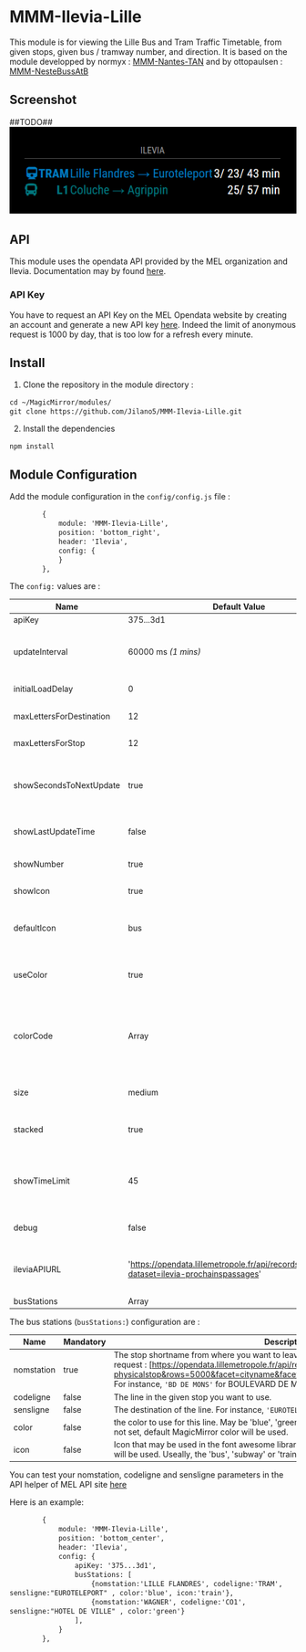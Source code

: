 # MMM-Ilevia-Lille
This module is for viewing the Lille Bus and Tram Traffic Timetable, from given stops, given bus / tramway number, and direction.
It is based on the module developped by normyx : [MMM-Nantes-TAN](https://github.com/normyx/MMM-Nantes-TAN) and by ottopaulsen : [MMM-NesteBussAtB](https://github.com/ottopaulsen/MMM-NesteBussAtB) 
## Screenshot
##TODO##
![screenshot](https://github.com/Jilano5/MMM-Ilevia-Lille/blob/master/MMM-Ilevia-Lille.png)
## API
This module uses the opendata API provided by the MEL organization and Ilevia. Documentation may by found [here](https://opendata.lillemetropole.fr/explore/dataset/ilevia-prochainspassages/information/).

### API Key

You have to request an API Key on the MEL Opendata website by creating an account and generate a new API key [here](https://opendata.lillemetropole.fr/account/api-keys/). Indeed the limit of anonymous request is 1000 by day, that is too low for a refresh every minute. 

## Install
1. Clone the repository in the module directory :
```shell=
cd ~/MagicMirror/modules/
git clone https://github.com/Jilano5/MMM-Ilevia-Lille.git
```
2. Install the dependencies
```shell=
npm install
```

## Module Configuration
Add the module configuration in the `config/config.js` file :
```javascript=
        {
            module: 'MMM-Ilevia-Lille',
            position: 'bottom_right',
            header: 'Ilevia',
            config: {
            }
        },
```
The `config:` values are :

| Name | Default Value | Description |
| -------- | -------- | -------- |
| apiKey | 375...3d1 | See API key |
| updateInterval | 60000 ms *(1 mins)* | time in ms between pulling request for new times (update request) |
| initialLoadDelay | 0 | start delay seconds. |
| maxLettersForDestination | 12 | will limit the length of the destination string |
| maxLettersForStop | 12 | will limit the length of the stop string |
| showSecondsToNextUpdate | true | display a countdown to the next update pull (should I wait for a refresh before going ?) |
| showLastUpdateTime | false | display the time when the last pulled occured |
| showNumber | true | Display the number/name of the line |
| showIcon | true | Display the icon of the line |
| defaultIcon | bus | Default symbol that may be used in the font awesome library [here](https://fontawesome.com/icons?d=gallery&m=free) |
| useColor | true | Uses color set up in the lines configuration below |
| colorCode | Array | List of color available in RGB (ex : Blue: "rgb(0,121,188)"). Blue, Green, Yellow, Purple, White and Orange are available |
| size | medium | Text size, for example small, medium or large |
| stacked | true | Show multiple buses on same row, if same route and destination |
| showTimeLimit | 45 | If not stacked, show time of departure instead of minutes, if more than this limit until departure. |
| debug | false | `console.log` more things to help debugging |
| ileviaAPIURL | 'https://opendata.lillemetropole.fr/api/records/1.0/search/?dataset=ilevia-prochainspassages' | URI for the MEL Opendata API. No modification need, just in case evolutions |
| busStations | Array | See below |


The bus stations (`busStations:`) configuration are :

| Name | Mandatory | Description |
| -------- | -------- | -------- |
| nomstation | true | The stop shortname from where you want to leave. The name is found in the following request : [https://opendata.lillemetropole.fr/api/records/1.0/search/?dataset=ilevia-physicalstop&rows=5000&facet=cityname&facet=transportmoderef&facet=publiclinecode). For instance, `'BD DE MONS'` for BOULEVARD DE MONS stop. |
| codeligne | false | The line in the given stop you want to use.|
| sensligne | false | The destination of the line. For instance, `'EUROTELPORT'` for tram.|
| color | false | the color to use for this line. May be 'blue', 'green', 'purple', 'orange', 'white' or 'yellow'. If not set, default MagicMirror color will be used. |
| icon | false | Icon that may be used in the font awesome library [here](https://fontawesome.com/icons?d=gallery&m=free). If not set, the config `defaultIcon` will be used. Useally, the 'bus', 'subway' or 'train' may be used. |

You can test your nomstation, codeligne and sensligne parameters in the API helper of MEL API site [here](https://opendata.lillemetropole.fr/explore/dataset/ilevia-prochainspassages/api/?refine.nomstation=COLUCHE)

Here is an example:
```javascript=
        {
            module: 'MMM-Ilevia-Lille',
            position: 'bottom_center',
            header: 'Ilevia',
            config: {
                apiKey: '375...3d1',
                busStations: [
                    {nomstation:'LILLE FLANDRES', codeligne:'TRAM', sensligne:"EUROTELEPORT" , color:'blue', icon:'train'},
                    {nomstation:'WAGNER', codeligne:'CO1', sensligne:"HOTEL DE VILLE" , color:'green'}
                ],
            }
        },

```
